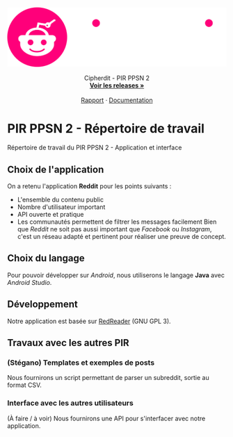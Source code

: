 <br />
<p align="center">
  <a href="https://github.com/Manah7/pir_ppsn2">
    <img src="img/Cipherdit_light.png" alt="Logo" width="700">
  </a>


  <p align="center">
    Cipherdit - PIR PPSN 2
    <br />
    <a href="https://github.com/Manah7/pir_ppsn2/releases"><strong>Voir les releases »</strong></a>
    <br />
    <br />
    <a href="_blank">Rapport</a>
    ·
    <a href="_blank">Documentation</a>
  </p>



# PIR PPSN 2 - Répertoire de travail
Répertoire de travail du PIR PPSN 2 - Application et interface

## Choix de l'application
On a retenu l'application **Reddit** pour les points suivants :
- L'ensemble du contenu public
- Nombre d'utilisateur important
- API ouverte et pratique 
- Les communautés permettent de filtrer les messages facilement
Bien que *Reddit* ne soit pas aussi important que *Facebook* ou *Instagram*, c'est un réseau adapté et pertinent pour réaliser une preuve de concept.

## Choix du langage
Pour pouvoir développer sur *Android*, nous utiliserons le langage **Java** avec *Android Studio*.

## Développement
Notre application est basée sur [RedReader](https://github.com/QuantumBadger/RedReader) (GNU GPL 3).

## Travaux avec les autres PIR
### (Stégano) Templates et exemples de posts
Nous fournirons un script permettant de parser un subreddit, sortie au format CSV.

### Interface avec les autres utilisateurs
(À faire / à voir) Nous fournirons une API pour s'interfacer avec notre application.
